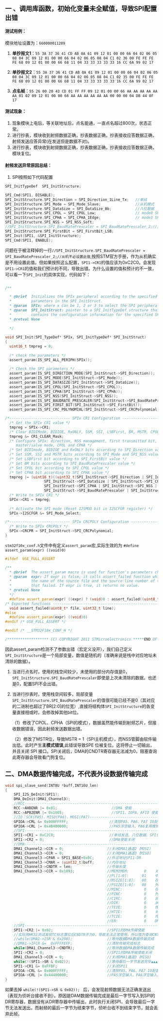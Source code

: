 ## 一 、调用库函数，初始化变量未全赋值，导致SPI配置出错

#### 测试用例：

模块地址设置为：`660000011209`

1. **单抄报文1**：`55 3A 37 36 41 CD AB 0A 61 09 12 01 00 00 66 04 02 06 05 08 04 3C 09 12 01 00 00 66 04 02 06 05 08 04 C1 02 36 00 FE FE FE FE 68 09 12 01 00 00 66 68 11 04 33 33 33 33 33 16 CC 6A 99 02 17`

2. **单抄报文2**：`55 3A 37 36 41 CD AB 0A 61 09 12 01 00 00 66 04 02 06 05 08 04 3C 09 12 01 00 00 66 04 02 06 05 08 04 C1 02 35 00 FE FE FE FE 68 09 12 01 00 00 66 68 11 04 33 33 33 33 33 16 CC 6A 99 02 17`

3. **点名帧**：`55 26 00 20 43 CD 01 FF FF 09 12 01 00 00 66 AA AA AA AA AA AA 01 02 09 12 01 00 00 66 AA AA AA AA AA AA 00 00 00 04 DB 44 0F 17`



#### 测试现象：
1. 现象模块上电后，等关联地址后，点名能通，一直点名超过800次，状态正常。
2. 进行抄表，模块收到射频数据正确，抄表数据正确，抄表接收应答数据正确，射频发送应答异常(在发送但是数据不对)。
3. 进行抄表，模块收到射频数据正确，抄表数据正确，抄表接收应答数据正确，模块复位。

#### 射频发送异常原因总结：


1. SPI按照如下代码配置
```c++
SPI_InitTypeDef  SPI_InitStructure; 

SPI_Cmd(SPI1, DISABLE);
SPI_InitStructure.SPI_Direction = SPI_Direction_1Line_Tx;   //单线
SPI_InitStructure.SPI_Mode = SPI_Mode_Slave;                //从机模式
SPI_InitStructure.SPI_DataSize = SPI_DataSize_8b;           //八位数据
SPI_InitStructure.SPI_CPOL = SPI_CPOL_Low;                  // mode0 SPI_CPOL_Low, SPI_CPHA_1Edge;
SPI_InitStructure.SPI_CPHA = SPI_CPHA_1Edge;                // mode3 SPI_CPOL_High,SPI_CPHA_2Edge
SPI_InitStructure.SPI_NSS = SPI_NSS_Soft;                   
//SPI_InitStructure.SPI_BaudRatePrescaler = SPI_BaudRatePrescaler_2;//从机不必设置此值
SPI_InitStructure.SPI_FirstBit = SPI_FirstBit_LSB;
SPI_Init(SPI1, &SPI_InitStructure);
SPI_Cmd(SPI1, ENABLE);
```

问题在于被注释掉的一行`//SPI_InitStructure.SPI_BaudRatePrescaler = SPI_BaudRatePrescaler_2;//从机不必设置此值`;按照STM官方手册，作为从机确实是不用设置此值。但如果按照这么配置，`SPI1->CR1`的值应该为0xC2C0。会发现`SPI1->CR1`的值和我们预计的不同，导致出错。为什么设置的值和预计的不一致，可以看一下`SPI_Init`的具体实现，代码如下：

```c++

/**

  * @brief  Initializes the SPIx peripheral according to the specified 
  *         parameters in the SPI_InitStruct.
  * @param  SPIx: where x can be 1, 2 or 3 to select the SPI peripheral.
  * @param  SPI_InitStruct: pointer to a SPI_InitTypeDef structure that
  *         contains the configuration information for the specified SPI peripheral.
  * @retval None
  
  */
 
void SPI_Init(SPI_TypeDef* SPIx, SPI_InitTypeDef* SPI_InitStruct)
{
  uint16_t tmpreg = 0;
  
  /* check the parameters */
  assert_param(IS_SPI_ALL_PERIPH(SPIx));   
  
  /* Check the SPI parameters */
  assert_param(IS_SPI_DIRECTION_MODE(SPI_InitStruct->SPI_Direction));
  assert_param(IS_SPI_MODE(SPI_InitStruct->SPI_Mode));
  assert_param(IS_SPI_DATASIZE(SPI_InitStruct->SPI_DataSize));
  assert_param(IS_SPI_CPOL(SPI_InitStruct->SPI_CPOL));
  assert_param(IS_SPI_CPHA(SPI_InitStruct->SPI_CPHA));
  assert_param(IS_SPI_NSS(SPI_InitStruct->SPI_NSS));
  assert_param(IS_SPI_BAUDRATE_PRESCALER(SPI_InitStruct->SPI_BaudRatePrescaler));
  assert_param(IS_SPI_FIRST_BIT(SPI_InitStruct->SPI_FirstBit));
  assert_param(IS_SPI_CRC_POLYNOMIAL(SPI_InitStruct->SPI_CRCPolynomial));

/*---------------------------- SPIx CR1 Configuration ------------------------*/
  /* Get the SPIx CR1 value */
  tmpreg = SPIx->CR1;
  /* Clear BIDIMode, BIDIOE, RxONLY, SSM, SSI, LSBFirst, BR, MSTR, CPOL and CPHA bits */
  tmpreg &= CR1_CLEAR_Mask;
  /* Configure SPIx: direction, NSS management, first transmitted bit, BaudRate prescaler
     master/salve mode, CPOL and CPHA */
  /* Set BIDImode, BIDIOE and RxONLY bits according to SPI_Direction value */
  /* Set SSM, SSI and MSTR bits according to SPI_Mode and SPI_NSS values */
  /* Set LSBFirst bit according to SPI_FirstBit value */
  /* Set BR bits according to SPI_BaudRatePrescaler value */
  /* Set CPOL bit according to SPI_CPOL value */
  /* Set CPHA bit according to SPI_CPHA value */
  tmpreg |= (uint16_t)((uint32_t)SPI_InitStruct->SPI_Direction | SPI_InitStruct->SPI_Mode |
                  SPI_InitStruct->SPI_DataSize | SPI_InitStruct->SPI_CPOL |  
                  SPI_InitStruct->SPI_CPHA | SPI_InitStruct->SPI_NSS |  
                  SPI_InitStruct->SPI_BaudRatePrescaler | SPI_InitStruct->SPI_FirstBit);
  /* Write to SPIx CR1 */
  SPIx->CR1 = tmpreg;
  
  /* Activate the SPI mode (Reset I2SMOD bit in I2SCFGR register) */
  SPIx->I2SCFGR &= SPI_Mode_Select;		

/*---------------------------- SPIx CRCPOLY Configuration --------------------*/
  /* Write to SPIx CRCPOLY */
  SPIx->CRCPR = SPI_InitStruct->SPI_CRCPolynomial;
}

```

`stm32f10x_conf.h`文件中有定义`assert_param`宏,实际生效的为 `#define assert_param(expr) ((void)0)`


```C++
#ifdef  USE_FULL_ASSERT

/**
  * @brief  The assert_param macro is used for function's parameters check.
  * @param  expr: If expr is false, it calls assert_failed function which reports 
  *         the name of the source file and the source line number of the call 
  *         that failed. If expr is true, it returns no value.
  * @retval None
  */
  #define assert_param(expr) ((expr) ? (void)0 : assert_failed((uint8_t *)__FILE__, __LINE__))
/* Exported functions ------------------------------------------------------- */
  void assert_failed(uint8_t* file, uint32_t line);
#else
  #define assert_param(expr) ((void)0)
#endif /* USE_FULL_ASSERT */

#endif /* __STM32F10x_CONF_H */

/******************* (C) COPYRIGHT 2011 STMicroelectronics *****END OF FILE****/

```

因此assert_param检测不了参数出错（宏定义没开），我们自己定义`SPI_InitStructure`是一个局部变量，数值是随机的（准确来说是栈中对应地址未清除的数据）。

1. 当进行点名时，使用的栈空间较少，未使用的部分内存值是0，`SPI_InitStructure.SPI_BaudRatePrescaler`即使是上次未清除的数据，也还是0，配置SPI不会出错。
2. 当进行抄表时，使用栈空间较多，局部变量`SPI_InitStructure.SPI_BaudRatePrescaler`的值很可能已经不是0（其对应的二进制也超过了BR[2:0]的位宽）,直接将结构体`SPI_InitStructure`的各变量直接相或时，会修改掉其他bit位。

    （1）修改了CPOL、CPHA（SPI的模式），数据虽然能传输到射频芯片，但接收数据错误，因此射频发送数据出错。

    （2）修改了MSTR位，导致MSTR = 1（SPI主机模式），而NSS管脚由软件输出低。此时产生**主模式错误**,此错误导致SPE 位被复位。这将停止一切输出，并且关闭 SPI 接口。SPI关闭后，DMA的CNDTR寄存器无法减为0，阻塞查询此寄存器会导致看门狗复位。



## 二、DMA数据传输完成，不代表外设数据传输完成

```C++
void spi_slave_send(INT8U *buff,INT16U len)
{
    SPI_I2S_DeInit(SPI1);
    DMA_DeInit(DMA1_Channel3);
    //RCC-----------------------------------------------------------------------------------------
    RCC->AHBENR |= 0x01;                         //DMA 使能
    RCC->APB2ENR |= 0x1005;                      //SPI1、IOPA、AFIO 使能
    //IO：SCK(PA5)、MISO(PA6)、MOSI(PA7)---------------------------------------------------------
    GPIOA->CRL &= 0x000FFFFF;                   //清除PA5、PA6、PA7 IO配置
    GPIOA->CRL |= 0x4B400000;                   //PA5浮空输入、PA6复用推挽输出、PA7浮空输入
    //SPI-----------------------------------------------------------------------------------------
    SPI1->CR1 = 0xC2C0;                         //单线发送、八位数据、SPI使能、从设备、模式0
    SPI1->CR2 = 0;                              //DMA使能关闭
    //DMA----------------------------------------------------------------------------------------
    DMA1_Channel2->CCR = 0;                    //关闭DMA1通道2（MOSI）
    DMA1_Channel3->CCR = 0;                    //关闭DMA1通道3（MISO）
    DMA1_Channel3->CPAR = SPI1_BASE+0x0C;      //外设地址SPI1-DR
    DMA1_Channel3->CMAR = (uint32_t)buff;      //内存地址
    DMA1_Channel3->CNDTR = len;                //传输长度
    DMA1_Channel3->CCR = 0x1093;               //MEM2MEM:       0    关闭存储器到存储器模式
                                               //PL[1:0]:      01    中优先级
                                               //MSIZE[1:0]:   00    存储器数据宽度8位
                                               //PSIZE[1:0]:   00    外设数据宽度八位
                                               //MINC:          0    存储器地址自增
                                               //PINC:          0    外设地址不自增
                                               //CIRC:          0    非循环模式
                                               //DIR:           0    从存储器读取（传输方向）
                                               //TEIE:          0    传输错误中断禁止
                                               //HTIE:          0    半传输中断禁止
                                               //TCIE:          0    传输完成中断禁止
                                               //EN:            0    DMA1通道3开启
    //SPI-----------------------------------------------------------------------------------------
    SPI1->CR2 |= 0x02;                         //SPI1的DMA传输使能
    //实际用HK32测试发现TC标志置位后CNDTR不为0，导致无法正常使用，所以改为查询CNTDR计数器
    //while(DMA1->ISR & 0x200);                //等待数据DMA数据传输完成
    //DMA1->IFCR &=  0xFFFFEFF;                //清除传输完成标志
    while(DMA1_Channel3->CNDTR);               //等待数据DMA数据传输完成
    SPI1->CR2 = 0;                             //SPI1的DMA传输使能关闭
    DMA1_Channel3->CCR = 0;                    //关闭DMA1通道3（MISO）
    while(!(SPI1->SR & 0x02));                 //等待最后一字节发送完毕▲▲▲▲▲▲▲▲▲▲▲▲▲▲▲▲▲▲▲▲▲▲▲▲重点▲▲▲▲▲▲▲▲▲▲▲▲▲▲▲▲▲▲▲▲▲▲▲▲▲▲▲▲▲▲▲
    SPI1->CR1 &= 0xFFBF;                       //关闭SPI1
    GPIOA->CRL &= 0x000FFFFF;                  //清除PA5、PA6、PA7 IO配置
    GPIOA->CRL |= 0x44400000;                  //PA5浮空输入、PA6浮空输入、PA7浮空输入
}
```
如果去掉 `while(!(SPI1->SR & 0x02)); ` 后，会发现射频数据无法正确发送出（表现为侦听台接收不到）。原因是DAM数据传输完成是最后一字节写入到SPI的DR寄存器，数据没有从DR寄存器中传输出，此时执行关闭SPI，会导致最后一字节无法发送出。而射频的最后一字节为结束字节，侦听台收不到结束字节，就会丢弃此帧。
